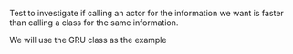 Test to investigate if calling an actor for the information we want is faster than calling a class for the same information.

We will use the GRU class as the example